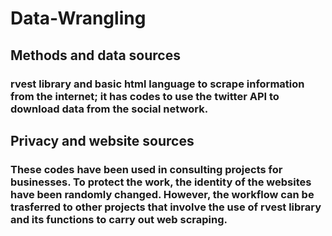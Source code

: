 # Data-Wrangling
## Methods and data sources
### rvest library and basic html language to scrape information from the internet; it has codes to use the twitter API to download data from the social network.
## Privacy and website sources
### These codes have been used in consulting projects for businesses. To protect the work, the identity of the websites have been randomly changed. However, the workflow can be trasferred to other projects that involve the use of rvest library and its functions to carry out web scraping. 
